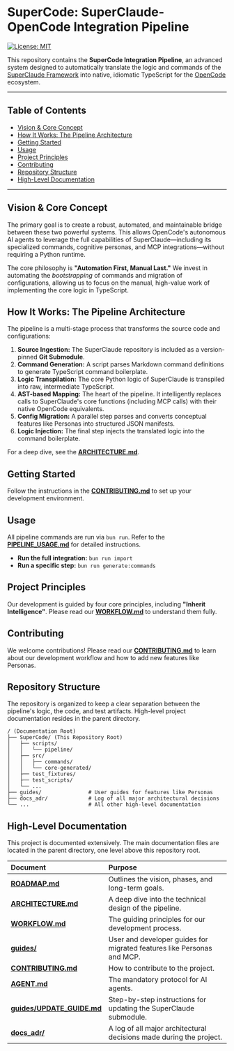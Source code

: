 # SuperCode: SuperClaude-OpenCode Integration Pipeline

[![License: MIT](https://img.shields.io/badge/License-MIT-yellow.svg)](https://opensource.org/licenses/MIT)

This repository contains the **SuperCode Integration Pipeline**, an advanced system designed to automatically translate the logic and commands of the [SuperClaude Framework](https://github.com/SuperClaude-Org/SuperClaude_Framework) into native, idiomatic TypeScript for the [OpenCode](https://github.com/sst/opencode) ecosystem.

---

## Table of Contents

- [Vision & Core Concept](#vision--core-concept)
- [How It Works: The Pipeline Architecture](#how-it-works-the-pipeline-architecture)
- [Getting Started](#getting-started)
- [Usage](#usage)
- [Project Principles](#project-principles)
- [Contributing](#contributing)
- [Repository Structure](#repository-structure)
- [High-Level Documentation](#high-level-documentation)

---

## Vision & Core Concept

The primary goal is to create a robust, automated, and maintainable bridge between these two powerful systems. This allows OpenCode's autonomous AI agents to leverage the full capabilities of SuperClaude—including its specialized commands, cognitive personas, and MCP integrations—without requiring a Python runtime.

The core philosophy is **"Automation First, Manual Last."** We invest in automating the *bootstrapping* of commands and migration of configurations, allowing us to focus on the manual, high-value work of implementing the core logic in TypeScript.

## How It Works: The Pipeline Architecture

The pipeline is a multi-stage process that transforms the source code and configurations:

1.  **Source Ingestion:** The SuperClaude repository is included as a version-pinned **Git Submodule**.
2.  **Command Generation:** A script parses Markdown command definitions to generate TypeScript command boilerplate.
3.  **Logic Transpilation:** The core Python logic of SuperClaude is transpiled into raw, intermediate TypeScript.
4.  **AST-based Mapping:** The heart of the pipeline. It intelligently replaces calls to SuperClaude's core functions (including MCP calls) with their native OpenCode equivalents.
5.  **Config Migration:** A parallel step parses and converts conceptual features like Personas into structured JSON manifests.
6.  **Logic Injection:** The final step injects the translated logic into the command boilerplate.

For a deep dive, see the [**ARCHITECTURE.md**](../ARCHITECTURE.md).

## Getting Started

Follow the instructions in the [**CONTRIBUTING.md**](../CONTRIBUTING.md) to set up your development environment.

## Usage

All pipeline commands are run via `bun run`. Refer to the [**PIPELINE_USAGE.md**](../PIPELINE_USAGE.md) for detailed instructions.

-   **Run the full integration:** `bun run import`
-   **Run a specific step:** `bun run generate:commands`

## Project Principles

Our development is guided by four core principles, including **"Inherit Intelligence"**. Please read our [**WORKFLOW.md**](../WORKFLOW.md) to understand them fully.

## Contributing

We welcome contributions! Please read our [**CONTRIBUTING.md**](../CONTRIBUTING.md) to learn about our development workflow and how to add new features like Personas.

## Repository Structure

The repository is organized to keep a clear separation between the pipeline's logic, the code, and test artifacts. High-level project documentation resides in the parent directory.

```
/ (Documentation Root)
├── SuperCode/ (This Repository Root)
│   ├── scripts/
│   │   └── pipeline/
│   ├── src/
│   │   ├── commands/
│   │   └── core-generated/
│   ├── test_fixtures/
│   ├── test_scripts/
│   └── ...
├── guides/               # User guides for features like Personas
├── docs_adr/             # Log of all major architectural decisions
└── ...                   # All other high-level documentation
```

## High-Level Documentation

This project is documented extensively. The main documentation files are located in the parent directory, one level above this repository root.

| Document | Purpose |
| :--- | :--- |
| [**ROADMAP.md**](../ROADMAP.md) | Outlines the vision, phases, and long-term goals. |
| [**ARCHITECTURE.md**](../ARCHITECTURE.md) | A deep dive into the technical design of the pipeline. |
| [**WORKFLOW.md**](../WORKFLOW.md) | The guiding principles for our development process. |
| [**guides/**](../guides/) | User and developer guides for migrated features like Personas and MCP. |
| [**CONTRIBUTING.md**](../CONTRIBUTING.md) | How to contribute to the project. |
| [**AGENT.md**](../AGENT.md) | The mandatory protocol for AI agents. |
| [**guides/UPDATE_GUIDE.md**](../guides/UPDATE_GUIDE.md) | Step-by-step instructions for updating the SuperClaude submodule. |
| [**docs_adr/**](../docs_adr/) | A log of all major architectural decisions made during the project. |
